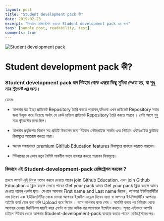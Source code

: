 ```yaml
---
layout: post
title: "Student development pack কী"
date: 2019-02-23
excerpt: "কিভাবে রেজিস্ট্রেশন করবেন Student development pack এর জন্য"
tags: [sample post, readability, test]
comments: true
---
```


![Student development pack](https://github.blog/wp-content/uploads/2014/10/4b0317bc-4599-11e4-8bc3-0ca4dd5223e8.png?resize=2284%2C889)

# Student development pack কী?

### Student development pack হল গিটহাব থেকে এক্সরা কিছু সুবিধা দেওয়া হয়, যা শুধু মাত্র স্টুডেন্ট এর জন্য।

যেমনঃ
- আপনার যত ইচ্ছা প্রাইভেট Repository তৈরি করতে পারবেন,যদিওবা  এখন প্রাইভেট Repository সবার জন্য উন্মুক্ত করে দিয়েছে অর্থাৎ যে কেউ চাইলে প্রাইভেট Repository তৈরি করতে পারবে । যেটা আগে  শুধু মাত্র স্টুডেন্টের জন্য ছিল। 

- আপনার প্রযুক্তিগত বিভাগ সহ প্রতিটি বিভাগের জন্য গিটহাব এন্টারপ্রাইজ সার্ভার এবং গিটহাব এন্টারপ্রাইজ ক্লাউডে বিনামূল্যে অ্যাক্সেস করতে পারা।

- অনেক সহজভাবে premium GitHub Education features বিনামূল্যে ব্যবহার করেতে পারবেন।

- গিটহাবের যে কোন নতুন বৈশিষ্ট সাবলীল ভাবে ব্যবহার করতে পারবেন বিনামূল্যে।

### কিভাবে এই Student-development-pack রেজিষ্ট্রেশন করবেন ?


প্রথমে আপনি [এই লিংক](https://education.github.com/students) ওপেন করলে  দেখতে পাবেন join Github Education. এখন join Github Education  এ ক্লিক করলে দেখতে পাবেন Get your pack আবার Get your pack ক্লিক করলে আবার দেখতে পাবেন একটা ফ্রম। সেখানে আপনার First name and Last name  দিবেন , আপনার ইউনিভার্সিটির নাম দিবেন এবং ইউনিভার্সিটির  থেকে দেওয়া আপনার ইমেইল এড্রেস দিবেন নয়ত বা আপনার ইউনিভার্সিটির আপনার আইডি কার্ড স্কেন করা কপি Upload  করে দিবেন । ব্যাস আপনার কাজ শেষ । সাবমিট করার পর গিটহাব থেকে আপনার দেওয়া ডিটেইলস যাচাই করে ৫ঘন্টা বা তার অধিক পর আপনাকে ইমেইল করবে।
মূলত এইভাবে আপনি চাইলে  গিটহাব থেকে আপনার Student-development-pack ব্যবহার করতে পারেন রেজিষ্ট্রেশনের পর।
